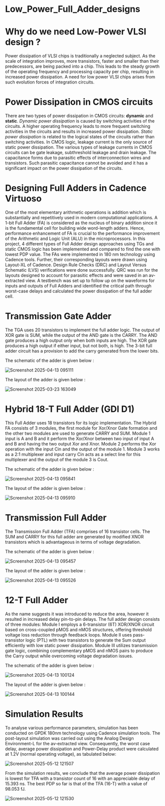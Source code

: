 # Low_Power_Full_Adder_designs

# **Why do we need Low-Power VLSI design ?**

Power dissipation of VLSI chips is traditionally a neglected subject. As the scale of integration improves, more transistors, faster and smaller than their predecessors, are being packed into a chip. This leads to the steady growth of the operating frequency and processing capacity per chip, resulting in increased power dissipation. A need for low power VLSI chips arises from such evolution forces of integration circuits.

# **Power Dissipation in CMOS circuits**

There are two types of power dissipation in CMOS circuits: **dynamic** and **static**.
*Dynamic power dissipation* is caused by switching activities of the circuits. A higher operating frequency leads to more frequent switching activities in the circuits and results in increased power dissipation.
*Static power dissipation* is related to the logical states of the circuits rather than switching activities. In CMOS logic, leakage current is the only source of static power dissipation. The various types of leakage currents in CMOS circuits can be gate leakage, subthreshold leakage and drain leakage. The capacitance forms due to parasitic effects of interconnection wires and transistors. Such parasitic capacitance cannot be avoided and it has a significant impact on the power dissipation of the circuits.

# **Designing Full Adders in Cadence Virtuoso**

One of the most elementary arithmetic operations is addition which is substantially and repetitively used in modern computational applications. A 1-bit Full Adder (FA) is considered as the nucleus of binary addition since it is the fundamental cell for building wide word-length adders. Hence, performance enhancement of FA is crucial to the performance improvement of the Arithmetic and Logic Unit (ALU) in the microprocessors. In this project, 4 different types of Full Adder design approaches using TGs and static CMOS logic has been implemented and compared to find the one with lowest PDP value. The FAs were implemented in 180 nm technology using Cadence tools. Further, their corresponding layouts were drawn using Layout-XL of Cadence. Design Rule Checks (DRC) and Layout Versus Schematic (LVS) verifications were done successfully. QRC was run for the layouts designed to account for parasitic effects and were saved in an av-extracted view. A testbench was set up to follow up on the waveforms for inputs and outputs of Full Adders and identified the critical path through worst-case delays and calculated the power dissipation of the full adder cell.


# Transmission Gate Adder

The TGA uses 20 transistors to implement the full adder logic. The output of XOR gate is SUM, while the output of the AND gate is the CARRY. The AND gate produces a high output only when both inputs are high. The XOR gate produces a high output if either input, but not both, is high. The 3-bit full adder circuit has a provision to add the carry generated from the lower bits. 

The schematic of the adder is given below :

![Screenshot 2025-04-13 095111](https://github.com/user-attachments/assets/23cd4ce1-e1d1-4e46-8a66-053a665b9358)

The layout of the adder is given below :

![Screenshot 2025-03-23 163049](https://github.com/user-attachments/assets/a091677e-54e2-48a5-b4cb-923dd7da9fe5)

# Hybrid 18-T Full Adder (GDI D1)

This Full Adder uses 18 transistors for its logic implementation. The Hybrid FA consists of 3 modules, the first module for Xor/Xnor Gate formation and the other two modules are used to generate CARRY and SUM. Module 1 input is A and B and it perform the Xor/Xnor between two input of input A and B and having the two output Xor and Xnor. Module 2 performs the Xor operation with the input Cin and the output of the module 1. Module 3 works as a 2:1 multiplexer and input carry Cin acts as a select line for this multiplexer and the output of the module 3 is Cout. 

The schematic of the adder is given below :

![Screenshot 2025-04-13 095841](https://github.com/user-attachments/assets/ff7b2bc0-6fb0-44a8-8f94-fae882e2dd60)

The layout of the adder is given below : 

![Screenshot 2025-04-13 095910](https://github.com/user-attachments/assets/f781d193-a29c-4684-92a3-fbabfd3bff1b)

# Transmission Full Adder 

The Transmission Full Adder (TFA) comprises of 16 transistor cells. The SUM and CARRY for this full adder are generated by modified XNOR transistors which is advantageous in terms of voltage degradation. 

The schematic of the adder is given below :

![Screenshot 2025-04-13 095457](https://github.com/user-attachments/assets/c6e9a645-8127-40e9-ba5a-b36a44bcf559)

The layout of the adder is given below : 

![Screenshot 2025-04-13 095526](https://github.com/user-attachments/assets/f8d81e8e-7f96-4804-934e-40e988bc571d)

# 12-T Full Adder 
As the name suggests it was introduced to reduce the area, however it resulted in increased delay pin-to-pin delays. The full adder design consists of three modules: Module I employs a 6-transistor (6T) XOR/XNOR circuit based on cross-coupled pMOS and nMOS structures, offering threshold voltage loss reduction through feedback loops. Module II uses pass-transistor logic (PTL) with two transistors to generate the Sum output efficiently with low static power dissipation. Module III utilizes transmission gate logic, combining complementary pMOS and nMOS pairs to produce the Carry output while overcoming voltage degradation issues.

The schematic of the adder is given below :

![Screenshot 2025-04-13 100124](https://github.com/user-attachments/assets/e060fc09-301d-47d8-a1be-30cc824e212e)

The layout of the adder is given below : 

![Screenshot 2025-04-13 100144](https://github.com/user-attachments/assets/971ca797-bffd-407d-949e-d002927e3ae9)


# **Simulation Results**

To analyse various performance parameters, simulation has been conducted on GPDK 180nm technology using Cadence simulation tools. The post-layout simulation was carried out using the Analog Design Environment-L for the av-extracted view. Consequently, the worst case delay, average power dissipation and Power-Delay product were calculated at 1.2V (normal operating voltage), as tabulated below:

![Screenshot 2025-05-12 121507](https://github.com/user-attachments/assets/1f6b89c6-467c-4630-b57f-bc94f85cb168)

From the simulation results, we conclude that the average power dissipation is lowest for TFA with a transistor count of 16 with an appreciable delay of 15.393 ns. The best PDP so far is that of the TFA (16-T) with a value of 98.053 fJ.

![Screenshot 2025-05-12 121530](https://github.com/user-attachments/assets/ae3df949-1094-49de-a2f9-c89117175c9a)









